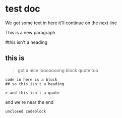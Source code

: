 # test doc
We got some text in here
it'll continue on the next line

This is a new paragraph

#this isn't a heading

## this is

> got a nice
>    looooooong
> block quote too

```
code in here is a block
## so this isn't a heading

> and this isn't a quote
```

and we're near the end

```
unclosed codeblock
